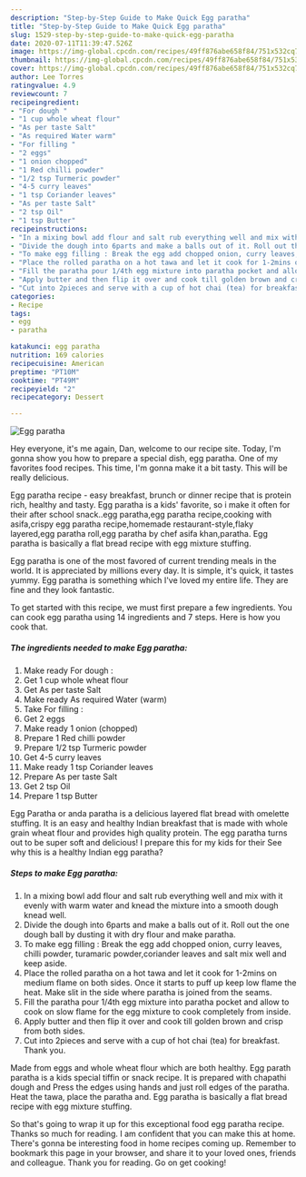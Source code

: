 ```yaml
---
description: "Step-by-Step Guide to Make Quick Egg paratha"
title: "Step-by-Step Guide to Make Quick Egg paratha"
slug: 1529-step-by-step-guide-to-make-quick-egg-paratha
date: 2020-07-11T11:39:47.526Z
image: https://img-global.cpcdn.com/recipes/49ff876abe658f84/751x532cq70/egg-paratha-recipe-main-photo.jpg
thumbnail: https://img-global.cpcdn.com/recipes/49ff876abe658f84/751x532cq70/egg-paratha-recipe-main-photo.jpg
cover: https://img-global.cpcdn.com/recipes/49ff876abe658f84/751x532cq70/egg-paratha-recipe-main-photo.jpg
author: Lee Torres
ratingvalue: 4.9
reviewcount: 7
recipeingredient:
- "For dough "
- "1 cup whole wheat flour"
- "As per taste Salt"
- "As required Water warm"
- "For filling "
- "2 eggs"
- "1 onion chopped"
- "1 Red chilli powder"
- "1/2 tsp Turmeric powder"
- "4-5 curry leaves"
- "1 tsp Coriander leaves"
- "As per taste Salt"
- "2 tsp Oil"
- "1 tsp Butter"
recipeinstructions:
- "In a mixing bowl add flour and salt rub everything well and mix with it evenly with warm water and knead the mixture into a smooth dough knead well."
- "Divide the dough into 6parts and make a balls out of it. Roll out the one dough ball by dusting it with dry flour and make paratha."
- "To make egg filling : Break the egg add chopped onion, curry leaves, chilli powder, turamaric powder,coriander leaves and salt mix well and keep aside."
- "Place the rolled paratha on a hot tawa and let it cook for 1-2mins on medium flame on both sides. Once it starts to puff up keep low flame the heat. Make slit in the side where paratha is joined from the seams."
- "Fill the paratha pour 1/4th egg mixture into paratha pocket and allow to cook on slow flame for the egg mixture to cook completely from inside."
- "Apply butter and then flip it over and cook till golden brown and crisp from both sides."
- "Cut into 2pieces and serve with a cup of hot chai (tea) for breakfast. Thank you."
categories:
- Recipe
tags:
- egg
- paratha

katakunci: egg paratha 
nutrition: 169 calories
recipecuisine: American
preptime: "PT10M"
cooktime: "PT49M"
recipeyield: "2"
recipecategory: Dessert

---
```



![Egg paratha](https://img-global.cpcdn.com/recipes/49ff876abe658f84/751x532cq70/egg-paratha-recipe-main-photo.jpg)

Hey everyone, it's me again, Dan, welcome to our recipe site. Today, I'm gonna show you how to prepare a special dish, egg paratha. One of my favorites food recipes. This time, I'm gonna make it a bit tasty. This will be really delicious.

Egg paratha recipe - easy breakfast, brunch or dinner recipe that is protein rich, healthy and tasty. Egg paratha is a kids&#39; favorite, so i make it often for their after school snack..egg paratha,egg paratha recipe,cooking with asifa,crispy egg paratha recipe,homemade restaurant-style,flaky layered,egg paratha roll,egg paratha by chef asifa khan,paratha. Egg paratha is basically a flat bread recipe with egg mixture stuffing.

Egg paratha is one of the most favored of current trending meals in the world. It is appreciated by millions every day. It is simple, it's quick, it tastes yummy. Egg paratha is something which I've loved my entire life. They are fine and they look fantastic.


To get started with this recipe, we must first prepare a few ingredients. You can cook egg paratha using 14 ingredients and 7 steps. Here is how you cook that.

<!--inarticleads1-->

##### The ingredients needed to make Egg paratha:

1. Make ready For dough :
1. Get 1 cup whole wheat flour
1. Get As per taste Salt
1. Make ready As required Water (warm)
1. Take For filling :
1. Get 2 eggs
1. Make ready 1 onion (chopped)
1. Prepare 1 Red chilli powder
1. Prepare 1/2 tsp Turmeric powder
1. Get 4-5 curry leaves
1. Make ready 1 tsp Coriander leaves
1. Prepare As per taste Salt
1. Get 2 tsp Oil
1. Prepare 1 tsp Butter


Egg Paratha or anda paratha is a delicious layered flat bread with omelette stuffing. It is an easy and healthy Indian breakfast that is made with whole grain wheat flour and provides high quality protein. The egg paratha turns out to be super soft and delicious! I prepare this for my kids for their See why this is a healthy Indian egg paratha? 

<!--inarticleads2-->

##### Steps to make Egg paratha:

1. In a mixing bowl add flour and salt rub everything well and mix with it evenly with warm water and knead the mixture into a smooth dough knead well.
1. Divide the dough into 6parts and make a balls out of it. Roll out the one dough ball by dusting it with dry flour and make paratha.
1. To make egg filling : Break the egg add chopped onion, curry leaves, chilli powder, turamaric powder,coriander leaves and salt mix well and keep aside.
1. Place the rolled paratha on a hot tawa and let it cook for 1-2mins on medium flame on both sides. Once it starts to puff up keep low flame the heat. Make slit in the side where paratha is joined from the seams.
1. Fill the paratha pour 1/4th egg mixture into paratha pocket and allow to cook on slow flame for the egg mixture to cook completely from inside.
1. Apply butter and then flip it over and cook till golden brown and crisp from both sides.
1. Cut into 2pieces and serve with a cup of hot chai (tea) for breakfast. Thank you.


Made from eggs and whole wheat flour which are both healthy. Egg parath paratha is a kids special tiffin or snack recipe. It is prepared with chapathi dough and Press the edges using hands and just roll edges of the paratha. Heat the tawa, place the paratha and. Egg paratha is basically a flat bread recipe with egg mixture stuffing. 

So that's going to wrap it up for this exceptional food egg paratha recipe. Thanks so much for reading. I am confident that you can make this at home. There's gonna be interesting food in home recipes coming up. Remember to bookmark this page in your browser, and share it to your loved ones, friends and colleague. Thank you for reading. Go on get cooking!
